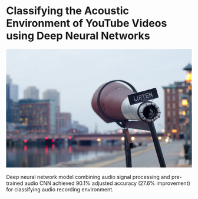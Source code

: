# Classifying the Acoustic Environment of YouTube Videos using Deep Neural Networks
![](https://github.com/curlsloth/Capstone_AcousticEnvironment-DeepNeuralNet/blob/main/figures/coverfigure.jpg)

Deep neural network model combining audio signal processing and pre-trained audio CNN achieved 90.1% adjusted accuracy (27.6% improvement) for classifying audio recording environment.

